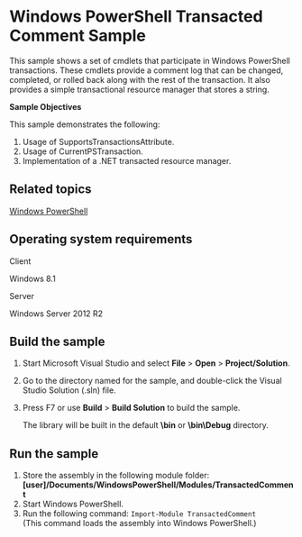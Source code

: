Windows PowerShell Transacted Comment Sample
============================================

This sample shows a set of cmdlets that participate in Windows PowerShell transactions. These cmdlets provide a comment log that can be changed, completed, or rolled back along with the rest of the transaction. It also provides a simple transactional resource manager that stores a string.

**Sample Objectives**

This sample demonstrates the following:

1.  Usage of SupportsTransactionsAttribute.
2.  Usage of CurrentPSTransaction.
3.  Implementation of a .NET transacted resource manager.

Related topics
--------------

[Windows PowerShell](http://go.microsoft.com/fwlink/p/?linkid=178145)

Operating system requirements
-----------------------------

Client

Windows 8.1

Server

Windows Server 2012 R2

Build the sample
----------------

1.  Start Microsoft Visual Studio and select **File** \> **Open** \> **Project/Solution**.
2.  Go to the directory named for the sample, and double-click the Visual Studio Solution (.sln) file.
3.  Press F7 or use **Build** \> **Build Solution** to build the sample.

    The library will be built in the default **\\bin** or **\\bin\\Debug** directory.

Run the sample
--------------

1.  Store the assembly in the following module folder: **[user]/Documents/WindowsPowerShell/Modules/TransactedComment**
2.  Start Windows PowerShell.
3.  Run the following command: `Import-Module TransactedComment         `(This command loads the assembly into Windows PowerShell.)

